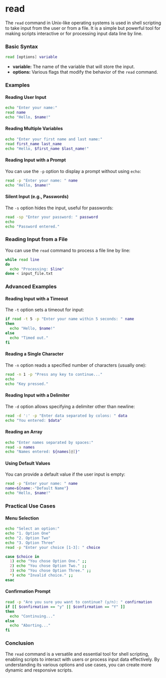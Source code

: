 # read

The `read` command in Unix-like operating systems is used in shell scripting to take input from the user or from a file. It is a simple but powerful tool for making scripts interactive or for processing input data line by line.

### Basic Syntax

```bash
read [options] variable
```

- **variable:** The name of the variable that will store the input.
- **options:** Various flags that modify the behavior of the `read` command.

### Examples

#### Reading User Input

```bash
echo "Enter your name:"
read name
echo "Hello, $name!"
```

#### Reading Multiple Variables

```bash
echo "Enter your first name and last name:"
read first_name last_name
echo "Hello, $first_name $last_name!"
```

#### Reading Input with a Prompt

You can use the `-p` option to display a prompt without using `echo`:

```bash
read -p "Enter your name: " name
echo "Hello, $name!"
```

#### Silent Input (e.g., Passwords)

The `-s` option hides the input, useful for passwords:

```bash
read -sp "Enter your password: " password
echo
echo "Password entered."
```

### Reading Input from a File

You can use the `read` command to process a file line by line:

```bash
while read line
do
  echo "Processing: $line"
done < input_file.txt
```

### Advanced Examples

#### Reading Input with a Timeout

The `-t` option sets a timeout for input:

```bash
if read -t 5 -p "Enter your name within 5 seconds: " name
then
  echo "Hello, $name!"
else
  echo "Timed out."
fi
```

#### Reading a Single Character

The `-n` option reads a specified number of characters (usually one):

```bash
read -n 1 -p "Press any key to continue..."
echo
echo "Key pressed."
```

#### Reading Input with a Delimiter

The `-d` option allows specifying a delimiter other than newline:

```bash
read -d ':' -p "Enter data separated by colons: " data
echo "You entered: $data"
```

#### Reading an Array

```bash
echo "Enter names separated by spaces:"
read -a names
echo "Names entered: ${names[@]}"
```

#### Using Default Values

You can provide a default value if the user input is empty:

```bash
read -p "Enter your name: " name
name=${name:-"Default Name"}
echo "Hello, $name!"
```

### Practical Use Cases

#### Menu Selection

```bash
echo "Select an option:"
echo "1. Option One"
echo "2. Option Two"
echo "3. Option Three"
read -p "Enter your choice [1-3]: " choice

case $choice in
  1) echo "You chose Option One." ;;
  2) echo "You chose Option Two." ;;
  3) echo "You chose Option Three." ;;
  *) echo "Invalid choice." ;;
esac
```

#### Confirmation Prompt

```bash
read -p "Are you sure you want to continue? (y/n): " confirmation
if [[ $confirmation == "y" || $confirmation == "Y" ]]
then
  echo "Continuing..."
else
  echo "Aborting..."
fi
```

### Conclusion

The `read` command is a versatile and essential tool for shell scripting, enabling scripts to interact with users or process input data effectively. By understanding its various options and use cases, you can create more dynamic and responsive scripts.
